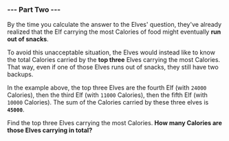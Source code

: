 ### --- Part Two ---

By the time you calculate the answer to the Elves' question, they've 
already realized that the Elf carrying the most Calories of food might 
eventually **run out of snacks**.

To avoid this unacceptable situation, the Elves would instead like to know 
the total Calories carried by the **top three** Elves carrying the most 
Calories. That way, even if one of those Elves runs out of snacks, they 
still have two backups.

In the example above, the top three Elves are the fourth Elf (with `24000` 
Calories), then the third Elf (with `11000` Calories), then the fifth Elf 
(with `10000` Calories). The sum of the Calories carried by these three elves 
is **`45000`**.

Find the top three Elves carrying the most Calories. **How many Calories are 
those Elves carrying in total?**
